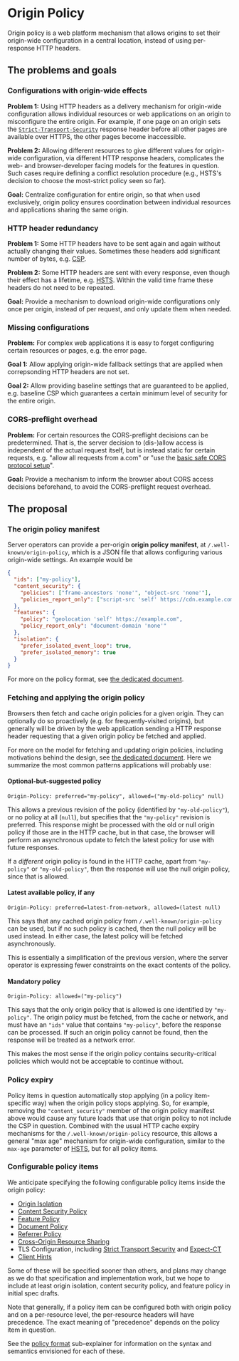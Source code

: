 # Origin Policy

Origin policy is a web platform mechanism that allows origins to set their origin-wide configuration in a central location, instead of using per-response HTTP headers.

## The problems and goals

### Configurations with origin-wide effects

**Problem 1:** Using HTTP headers as a delivery mechanism for origin-wide configuration allows individual resources or web applications on an origin to misconfigure the entire origin. For example, if one page on an origin sets the [`Strict-Transport-Security`](https://tools.ietf.org/html/rfc6797) response header before all other pages are available over HTTPS, the other pages become inaccessible.

**Problem 2:** Allowing different resources to give different values for origin-wide configuration, via different HTTP response headers, complicates the web- and browser-developer facing models for the features in question. Such cases require defining a conflict resolution procedure (e.g., HSTS's decision to choose the most-strict policy seen so far).

**Goal:** Centralize configuration for entire origin, so that when used exclusively, origin policy ensures coordination between individual resources and applications sharing the same origin.

### HTTP header redundancy

**Problem 1:** Some HTTP headers have to be sent again and again without actually changing their values. Sometimes these headers add significant number of bytes, e.g. [CSP](https://w3c.github.io/webappsec-csp/).

**Problem 2:** Some HTTP headers are sent with every response, even though their effect has a lifetime, e.g. [HSTS](https://tools.ietf.org/html/rfc6797). Within the valid time frame these headers do not need to be repeated.

**Goal:** Provide a mechanism to download origin-wide configurations only once per origin, instead of per request, and only update them when needed.

### Missing configurations

**Problem:** For complex web applications it is easy to forget configuring certain resources or pages, e.g. the error page.

**Goal 1:** Allow applying origin-wide fallback settings that are applied when correpsonding HTTP headers are not set.

**Goal 2:** Allow providing baseline settings that are guaranteed to be applied, e.g. baseline CSP which guarantees a certain minimum level of security for the entire origin.

### CORS-preflight overhead

**Problem:** For certain resources the CORS-preflight decisions can be predetermined. That is, the server decision to (dis-)allow access is independent of the actual request itself, but is instead static for certain requests, e.g. "allow all requests from a.com" or "use the [basic safe CORS protocol setup](https://fetch.spec.whatwg.org/#basic-safe-cors-protocol-setup)".

**Goal:** Provide a mechanism to inform the browser about CORS access decisions beforehand, to avoid the CORS-preflight request overhead.


## The proposal

### The origin policy manifest

Server operators can provide a per-origin **origin policy manifest**, at `/.well-known/origin-policy`, which is a JSON file that allows configuring various origin-wide settings. An example would be

```json
{
  "ids": ["my-policy"],
  "content_security": {
    "policies": ["frame-ancestors 'none'", "object-src 'none'"],
    "policies_report_only": ["script-src 'self' https://cdn.example.com/js/"]
  },
  "features": {
    "policy": "geolocation 'self' https://example.com",
    "policy_report_only": "document-domain 'none'"
  },
  "isolation": {
    "prefer_isolated_event_loop": true,
    "prefer_isolated_memory": true
  }
}
```

For more on the policy format, see [the dedicated document](./policy-format.md).

### Fetching and applying the origin policy

Browsers then fetch and cache origin policies for a given origin. They can optionally do so proactively (e.g. for frequently-visited origins), but generally will be driven by the web application sending a HTTP response header requesting that a given origin policy be fetched and applied.

For more on the model for fetching and updating origin policies, including motivations behind the design, see [the dedicated document](./version-negotiation.md). Here we summarize the most common patterns applications will probably use:

#### Optional-but-suggested policy

```
Origin-Policy: preferred="my-policy", allowed=("my-old-policy" null)
```

This allows a previous revision of the policy (identified by `"my-old-policy"`), or no policy at all (`null`), but specifies that the `"my-policy"` revision is preferred. This response might be processed with the old or null origin policy if those are in the HTTP cache, but in that case, the browser will perform an asynchronous update to fetch the latest policy for use with future responses.

If a _different_ origin policy is found in the HTTP cache, apart from `"my-policy"` or `"my-old-policy"`, then the response will use the null origin policy, since that is allowed.

#### Latest available policy, if any

```
Origin-Policy: preferred=latest-from-network, allowed=(latest null)
```

This says that any cached origin policy from `/.well-known/origin-policy` can be used, but if no such policy is cached, then the null policy will be used instead. In either case, the latest policy will be fetched asynchronously.

This is essentially a simplification of the previous version, where the server operator is expressing fewer constraints on the exact contents of the policy.


#### Mandatory policy

```
Origin-Policy: allowed=("my-policy")
```

This says that the only origin policy that is allowed is one identified by `"my-policy"`. The origin policy must be fetched, from the cache or network, and must have an `"ids"` value that contains `"my-policy"`, before the response can be processed. If such an origin policy cannot be found, then the response will be treated as a network error.

This makes the most sense if the origin policy contains security-critical policies which would not be acceptable to continue without.

### Policy expiry

Policy items in question automatically stop applying (in a policy item-specific way) when the origin policy stops applying. So, for example, removing the `"content_security"` member of the origin policy manifest above would cause any future loads that use that origin policy to not include the CSP in question. Combined with the usual HTTP cache expiry mechanisms for the `/.well-known/origin-policy` resource, this allows a general "max age" mechanism for origin-wide configuration, similar to the `max-age` parameter of [HSTS](https://tools.ietf.org/html/rfc6797), but for all policy items.

### Configurable policy items

We anticipate specifying the following configurable policy items inside the origin policy:

* [Origin Isolation](https://github.com/domenic/origin-isolation)
* [Content Security Policy](https://w3c.github.io/webappsec-csp/)
* [Feature Policy](https://w3c.github.io/webappsec-feature-policy/)
* [Document Policy](https://github.com/w3c/webappsec-feature-policy/blob/master/document-policy-explainer.md)
* [Referrer Policy](https://w3c.github.io/webappsec-referrer-policy/)
* [Cross-Origin Resource Sharing](https://fetch.spec.whatwg.org/#http-cors-protocol)
* TLS Configuration, including [Strict Transport Security](https://tools.ietf.org/html/rfc6797) and [Expect-CT](https://httpwg.org/http-extensions/expect-ct.html)
* [Client Hints](https://httpwg.org/http-extensions/client-hints.html)

Some of these will be specified sooner than others, and plans may change as we do that specification and implementation work, but we hope to include at least origin isolation, content security policy, and feature policy in initial spec drafts.

Note that generally, if a policy item can be configured both with origin policy and on a per-resource level, the per-resource headers will have precedence. The exact meaning of "precedence" depends on the policy item in question.

See the [policy format](./policy-format.md) sub-explainer for information on the syntax and semantics envisioned for each of these.
